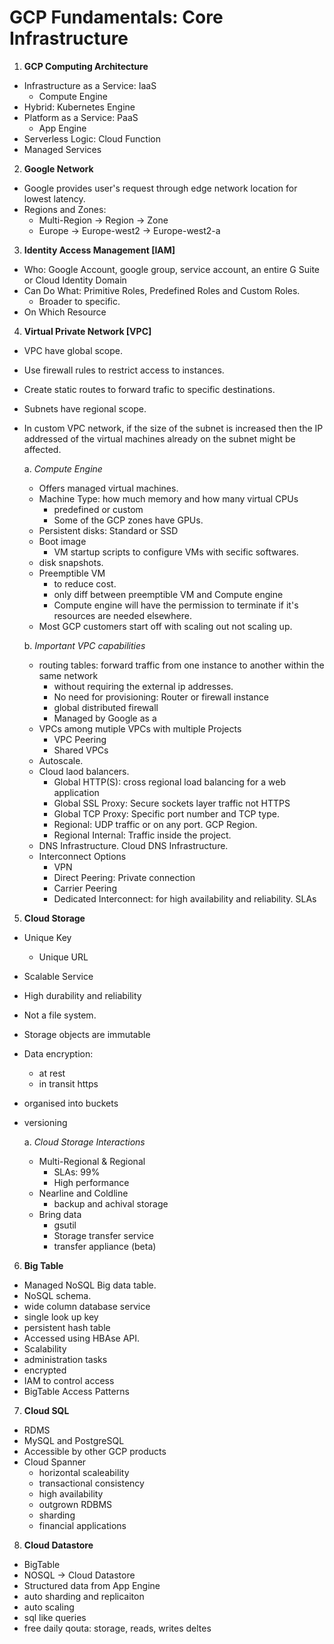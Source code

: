 # GCP Fundamentals: Core Infrastructure

1. **GCP Computing Architecture**
- Infrastructure as a Service: IaaS
   - Compute Engine
- Hybrid: Kubernetes Engine
- Platform as a Service: PaaS
   - App Engine
- Serverless Logic: Cloud Function
- Managed Services

2. **Google Network**
- Google provides user's request through edge network location for lowest latency.
- Regions and Zones: 
  - Multi-Region -> Region -> Zone
  - Europe -> Europe-west2 -> Europe-west2-a

3. **Identity Access Management [IAM]**
- Who: Google Account, google group, service account, an entire G Suite or Cloud Identity Domain
- Can Do What: Primitive Roles, Predefined Roles and Custom Roles.
  - Broader to specific.
- On Which Resource

4. **Virtual Private Network [VPC]**
- VPC have global scope.
- Use firewall rules to restrict access to instances.
- Create static routes to forward trafic to specific destinations.
- Subnets have regional scope.
- In custom VPC network, if the size of the subnet is increased then the IP addressed of the virtual machines already on the subnet might be affected.

  a. *Compute Engine*
  - Offers managed virtual machines.
  - Machine Type: how much memory and how many virtual CPUs
  	- predefined or custom
  	- Some of the GCP zones have GPUs.
  - Persistent disks: Standard or SSD
  - Boot image
  	- VM startup scripts to configure VMs with secific softwares. 
  - disk snapshots.
  - Preemptible VM
  	- to reduce cost.
  	- only diff between preemptible VM and Compute engine
  	- Compute engine will have the permission to terminate if it's resources are needed elsewhere.
  - Most GCP customers start off with scaling out not scaling up. 

  b. *Important VPC capabilities*
  - routing tables: forward traffic from one instance to another within the same network
  	- without requiring the external ip addresses.
  	- No need for provisioning: Router or firewall instance
  	- global distributed firewall
  	- Managed by Google as a 
  - VPCs among mutiple VPCs with multiple Projects
  	- VPC Peering
  	- Shared VPCs
  - Autoscale.
  - Cloud laod balancers.
  	- Global HTTP(S): cross regional load balancing for a web application
  	- Global SSL Proxy: Secure sockets layer traffic not HTTPS
  	- Global TCP Proxy: Specific port number and TCP type.
  	- Regional: UDP traffic or on any port. GCP Region.
  	- Regional Internal: Traffic inside the project.
  - DNS Infrastructure. Cloud DNS Infrastructure.
  - Interconnect Options
  	- VPN
  	- Direct Peering: Private connection
  	- Carrier Peering
  	- Dedicated Interconnect: for high availability and reliability. SLAs

5. **Cloud Storage**
- Unique Key
  - Unique URL
- Scalable Service
- High durability and reliability
- Not a file system.
- Storage objects are immutable
- Data encryption:
  - at rest
  - in transit https
- organised into buckets 
- versioning
  
  a. *Cloud Storage Interactions*
  - Multi-Regional & Regional
  	- SLAs: 99%
  	- High performance
  - Nearline and Coldline
  	- backup and achival storage
  - Bring data
  	- gsutil
  	- Storage transfer service
  	- transfer appliance (beta)

6. **Big Table**
- Managed NoSQL Big data table.
- NoSQL schema.
- wide column database service
- single look up key
- persistent hash table
- Accessed using HBAse API.
- Scalability
- administration tasks
- encrypted
- IAM to control access
- BigTable Access Patterns

7. **Cloud SQL**
- RDMS
- MySQL and PostgreSQL
- Accessible by other GCP products
- Cloud Spanner
	- horizontal scaleability
	- transactional consistency
	- high availability
	- outgrown RDBMS
	- sharding 
	- financial applications

8. **Cloud Datastore**
- BigTable
- NOSQL -> Cloud Datastore
- Structured data from App Engine
- auto sharding and replicaiton
- auto scaling
- sql like queries
- free daily qouta: storage, reads, writes deltes

